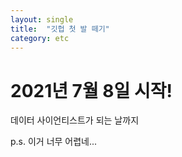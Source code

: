 ```yaml
---
layout: single
title:  "깃헙 첫 발 떼기"
category: etc
---
```


# 2021년 7월 8일 시작!

데이터 사이언티스트가 되는 날까지

p.s. 이거 너무 어렵네...
